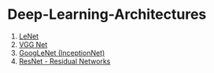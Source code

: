 # Deep-Learning-Architectures

1. [LeNet](LeNet/)
2. [VGG Net](VGG/)
3. [GoogLeNet (InceptionNet)](InceptionNet/)
4. [ResNet - Residual Networks](ResNet/)
